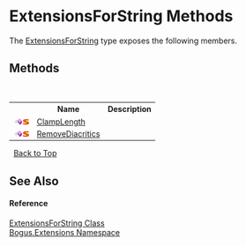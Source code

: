 # ExtensionsForString Methods
 

The <a href="T_Bogus_Extensions_ExtensionsForString">ExtensionsForString</a> type exposes the following members.


## Methods
&nbsp;<table><tr><th></th><th>Name</th><th>Description</th></tr><tr><td>![Public method](media/pubmethod.gif "Public method")![Static member](media/static.gif "Static member")</td><td><a href="M_Bogus_Extensions_ExtensionsForString_ClampLength">ClampLength</a></td><td /></tr><tr><td>![Public method](media/pubmethod.gif "Public method")![Static member](media/static.gif "Static member")</td><td><a href="M_Bogus_Extensions_ExtensionsForString_RemoveDiacritics">RemoveDiacritics</a></td><td /></tr></table>&nbsp;
<a href="#extensionsforstring-methods">Back to Top</a>

## See Also


#### Reference
<a href="T_Bogus_Extensions_ExtensionsForString">ExtensionsForString Class</a><br /><a href="N_Bogus_Extensions">Bogus.Extensions Namespace</a><br />